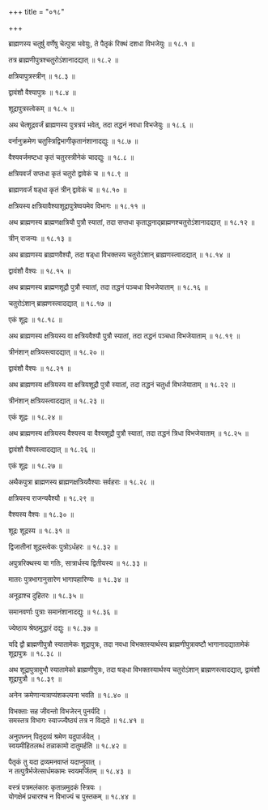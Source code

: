 +++
title = "०१८"

+++

ब्राह्मणस्य चतुर्षु वर्णेषु चेत्पुत्रा भवेयुः, ते पैतृकं रिक्थं दशधा विभजेयुः ॥ १८.१ ॥

तत्र ब्राह्मणीपुत्रश्चतुरोऽंशानादद्यात् ॥ १८.२ ॥

क्षत्रियापुत्रस्त्रीन् ॥ १८.३ ॥

द्वावंशौ वैश्यापुत्रः ॥ १८.४ ॥

शूद्रापुत्रस्त्वेकम् ॥ १८.५ ॥

अथ चेत्शूद्रवर्जं ब्राह्मणस्य पुत्रत्रयं भवेत्, तदा तद्धनं नवधा विभजेयुः ॥ १८.६ ॥

वर्नानुक्रमेण चतुस्त्रिद्विभागीकृतानंशानादद्युः ॥ १८.७ ॥

वैश्यवर्जमष्टधा कृतं चतुरस्त्रीनेकं चादद्युः ॥ १८.८ ॥

क्षत्रियवर्जं सप्तधा कृतं चतुरो द्वावेकं च ॥ १८.९ ॥

ब्राह्मणवर्जं षड्धा कृतं त्रीन् द्वावेकं च ॥ १८.१० ॥

क्षत्रियस्य क्षत्रियावैश्याशूद्रापुत्रेष्वयमेव विभागः ॥ १८.११ ॥

अथ ब्राह्मणस्य ब्राह्मणक्षत्रियौ पुत्रौ स्यातां, तदा सप्तधा कृताद्धनाद्ब्राह्मणश्चतुरोऽंशानादद्यात् ॥ १८.१२ ॥

त्रीन् राजन्यः ॥ १८.१३ ॥

अथ ब्राह्मणस्य ब्राह्मणवैश्यौ, तदा षड्धा विभक्तस्य चतुरोऽंशान् ब्राह्मणस्त्वादद्यात् ॥ १८.१४ ॥

द्वावंशौ वैश्यः ॥ १८.१५ ॥

अथ ब्राह्मणस्य ब्राह्मणशूद्रौ पुत्रौ स्यातां, तदा तद्धनं पञ्चधा विभजेयाताम् ॥ १८.१६ ॥

चतुरोऽंशान् ब्राह्मणस्त्वादद्यात् ॥ १८.१७ ॥

एकं शूद्रः ॥ १८.१८ ॥

अथ ब्राह्मणस्य क्षत्रियस्य वा क्षत्रियवैश्यौ पुत्रौ स्यातां, तदा तद्धनं पञ्चधा विभजेयाताम् ॥ १८.१९ ॥

त्रीनंशान् क्षत्रियस्त्वादद्यात् ॥ १८.२० ॥

द्वावंशौ वैश्यः ॥ १८.२१ ॥

अथ ब्राह्मणस्य क्षत्रियस्य वा क्षत्रियशूद्रौ पुत्रौ स्यातां, तदा तद्धनं चतुर्धा विभजेयाताम् ॥ १८.२२ ॥

त्रीनंशान् क्षत्रियस्त्वादद्यात् ॥ १८.२३ ॥

एकं शूद्रः ॥ १८.२४ ॥

अथ ब्राह्मणस्य क्षत्रियस्य वैश्यस्य वा वैश्यशूद्रौ पुत्रौ स्यातां, तदा तद्धनं त्रिधा विभजेयाताम् ॥ १८.२५ ॥

द्वावंशौ वैश्यस्त्वादद्यात् ॥ १८.२६ ॥

एकं शूद्रः ॥ १८.२७ ॥

अथैकपुत्रा ब्राह्मणस्य ब्राह्मणक्षत्रियवैश्याः सर्वहराः ॥ १८.२८ ॥

क्षत्रियस्य राजन्यवैश्यौ ॥ १८.२९ ॥

वैश्यस्य वैश्यः ॥ १८.३० ॥

शूद्रः शूद्रस्य ॥ १८.३१ ॥

द्विजातीनां शूद्रस्त्वेकः पुत्रोऽर्धहरः ॥ १८.३२ ॥

अपुत्ररिक्थस्य या गतिः, सात्रार्धस्य द्वितीयस्य ॥ १८.३३ ॥

मातरः पुत्रभागानुसारेण भागापहारिण्यः ॥ १८.३४ ॥

अनूढाश्च दुहितरः ॥ १८.३५ ॥

समानवर्णाः पुत्राः समानंशानादद्युः ॥ १८.३६ ॥

ज्येष्ठाय श्रेष्ठमुद्धारं दद्युः ॥ १८.३७ ॥

यदि द्वौ ब्राह्मणीपुत्रौ स्यातामेकः शूद्रापुत्रः, तदा नवधा विभक्तस्यार्थस्य ब्राह्मणीपुत्रावष्टौ भागानादद्यातामेकं शूद्रापुत्रः ॥ १८.३८ ॥

अथ शूद्रापुत्रावुभौ स्यातामेको ब्राह्मणीपुत्रः, तदा षड्धा विभक्तस्यार्थस्य चतुरोऽंशान् ब्राह्मणस्त्वादद्यात्, द्वावंशौ शूद्रापुत्रौ ॥ १८.३९ ॥

अनेन क्रमेणान्यत्राप्यंशकल्पना भवति ॥ १८.४० ॥

विभक्ताः सह जीवन्तो विभजेरन् पुनर्यदि  ।  
समस्तत्र विभागः स्याज्ज्यैष्ठ्यं तत्र न विद्यते  ॥ १८.४१ ॥

अनुपघ्नन् पितृद्रव्यं श्रमेण यदुपार्जयेत् ।  
स्वयमीहितलब्धं तन्नाकामो दातुमर्हति  ॥ १८.४२ ॥

पैतृकं तु यदा द्रव्यमनवाप्तं यदाप्नुयात् ।  
न तत्पुत्रैर्भजेत्सार्धमकामः स्वयमर्जितम्  ॥ १८.४३ ॥

वस्त्रं पत्रमलंकारः कृतान्नमुदकं स्त्रियः  ।  
योगक्षेमं प्रचारश्च न विभाज्यं च पुस्तकम्  ॥ १८.४४ ॥

